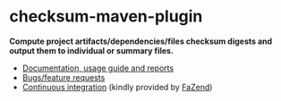 checksum-maven-plugin
=====================

**Compute project artifacts/dependencies/files checksum digests and output them to individual or summary files.**

 * [Documentation, usage guide and reports](http://nicoulaj.github.com/checksum-maven-plugin)
 * [Bugs/feature requests](http://github.com/nicoulaj/checksum-maven-plugin/issues)
 * [Continuous integration](http://hudson.fazend.com:8081/hudson/job/mavenchecksumplugin) (kindly provided by [FaZend](http://www.fazend.com))
